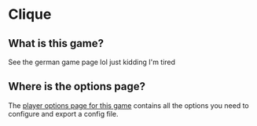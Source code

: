 # Clique

## What is this game?

See the german game page lol just kidding I'm tired

## Where is the options page?

The [player options page for this game](../player-options) contains all the options you need to configure
and export a config file.
